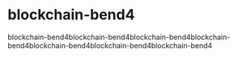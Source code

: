 # blockchain-bend4
blockchain-bend4blockchain-bend4blockchain-bend4blockchain-bend4blockchain-bend4blockchain-bend4blockchain-bend4
